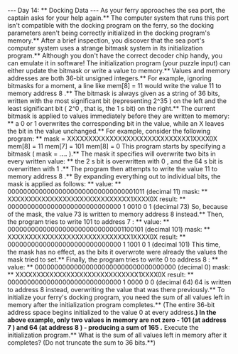 --- Day 14: ** Docking Data ---
As your ferry approaches the sea port, the captain asks for your help again.** The computer system that runs this port isn't compatible with the docking program on the ferry, so the docking parameters aren't being correctly initialized in the docking program's memory.**
After a brief inspection, you discover that the sea port's computer system uses a strange
bitmask
system in its initialization program.** Although you don't have the correct decoder chip handy, you can emulate it in software!
The initialization program (your puzzle input) can either update the bitmask or write a value to memory.**  Values and memory addresses are both 36-bit unsigned integers.**  For example, ignoring bitmasks for a moment, a line like
mem[8] = 11
would write the value
11
to memory address
8
.**
The bitmask is always given as a string of 36 bits, written with the most significant bit (representing
2^35
) on the left and the least significant bit (
2^0
, that is, the
1
s bit) on the right.** The current bitmask is applied to values immediately before they are written to memory: ** a
0
or
1
overwrites the corresponding bit in the value, while an
X
leaves the bit in the value unchanged.**
For example, consider the following program: **
mask = XXXXXXXXXXXXXXXXXXXXXXXXXXXXX1XXXX0X
mem[8] = 11
mem[7] = 101
mem[8] = 0
This program starts by specifying a bitmask (
mask = .**.**.**.**
).** The mask it specifies will overwrite two bits in every written value: ** the
2
s bit is overwritten with
0
, and the
64
s bit is overwritten with
1
.**
The program then attempts to write the value
11
to memory address
8
.** By expanding everything out to individual bits, the mask is applied as follows: **
value: **  000000000000000000000000000000001011  (decimal 11)
mask: **   XXXXXXXXXXXXXXXXXXXXXXXXXXXXX1XXXX0X
result: ** 00000000000000000000000000000
1
0010
0
1  (decimal 73)
So, because of the mask, the value
73
is written to memory address
8
instead.** Then, the program tries to write
101
to address
7
: **
value: **  000000000000000000000000000001100101  (decimal 101)
mask: **   XXXXXXXXXXXXXXXXXXXXXXXXXXXXX1XXXX0X
result: ** 00000000000000000000000000000
1
1001
0
1  (decimal 101)
This time, the mask has no effect, as the bits it overwrote were already the values the mask tried to set.** Finally, the program tries to write
0
to address
8
: **
value: **  000000000000000000000000000000000000  (decimal 0)
mask: **   XXXXXXXXXXXXXXXXXXXXXXXXXXXXX1XXXX0X
result: ** 00000000000000000000000000000
1
0000
0
0  (decimal 64)
64
is written to address
8
instead, overwriting the value that was there previously.**
To initialize your ferry's docking program, you need the sum of all values left in memory after the initialization program completes.** (The entire 36-bit address space begins initialized to the value
0
at every address.**) In the above example, only two values in memory are not zero -
101
(at address
7
) and
64
(at address
8
) - producing a sum of
165
.**
Execute the initialization program.**
What is the sum of all values left in memory after it completes?
(Do not truncate the sum to 36 bits.**)